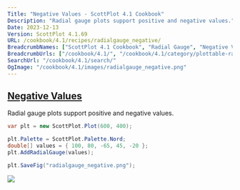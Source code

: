 ```yaml
---
Title: "Negative Values - ScottPlot 4.1 Cookbook"
Description: "Radial gauge plots support positive and negative values."
Date: 2023-12-13
Version: ScottPlot 4.1.69
URL: /cookbook/4.1/recipes/radialgauge_negative/
BreadcrumbNames: ["ScottPlot 4.1 Cookbook", "Radial Gauge", "Negative Values"]
BreadcrumbUrls: ["/cookbook/4.1/", "/cookbook/4.1/category/plottable-radialgauge", "/cookbook/4.1/recipes/radialgauge_negative/"]
SearchUrl: "/cookbook/4.1/search/"
OgImage: "/cookbook/4.1/images/radialgauge_negative.png"
---
```


<h2><a id='negative-values' href='/cookbook/4.1/recipes/radialgauge_negative/'>Negative Values</a></h2>

Radial gauge plots support positive and negative values.

```cs
var plt = new ScottPlot.Plot(600, 400);

plt.Palette = ScottPlot.Palette.Nord;
double[] values = { 100, 80, -65, 45, -20 };
plt.AddRadialGauge(values);

plt.SaveFig("radialgauge_negative.png");
```

<img src='../../images/radialgauge_negative.png' class='d-block mx-auto my-5' />


